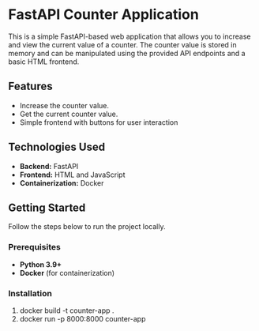 # FastAPI Counter Application

This is a simple FastAPI-based web application that allows you to increase and view the current value of a counter. The counter value is stored in memory and can be manipulated using the provided API endpoints and a basic HTML frontend.

## Features

- Increase the counter value.
- Get the current counter value.
- Simple frontend with buttons for user interaction

## Technologies Used

- **Backend:** FastAPI
- **Frontend:** HTML and JavaScript
- **Containerization:** Docker

## Getting Started

Follow the steps below to run the project locally.

### Prerequisites

- **Python 3.9+**
- **Docker** (for containerization)

### Installation

1. docker build -t counter-app .
2. docker run -p 8000:8000 counter-app
